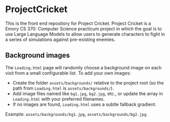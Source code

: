 # ProjectCricket
This is the front end repository for Project Cricket. Project Cricket is a Emory CS 370: Computer Science practicum project in which the goal is to use Large Language Models to allow users to generate characters to fight in a series of simulations against pre-existing enemies. 

## Background images

The `Loading.html` page will randomly choose a background image on each visit from a small configurable list. To add your own images:

- Create the folder `assets/backgrounds/` relative to the project root (so the path from `Loading.html` is `assets/backgrounds/`).
- Add image files named like `bg1.jpg`, `bg2.jpg`, etc., or update the array in `Loading.html` with your preferred filenames.
- If no images are found, `Loading.html` uses a subtle fallback gradient.

Example: `assets/backgrounds/bg1.jpg`, `assets/backgrounds/bg2.jpg`.
